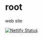 # root
web site

[![Netlify Status](https://api.netlify.com/api/v1/badges/1c52fdb4-ae0c-44ec-ab7b-86c2fa5e46f5/deploy-status)](https://app.netlify.com/sites/cranky-almeida-a7da21/deploys)
